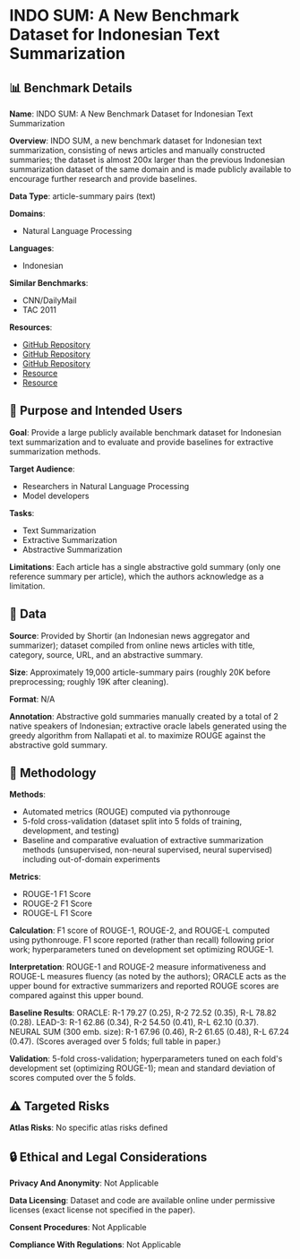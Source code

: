 # INDO SUM: A New Benchmark Dataset for Indonesian Text Summarization

## 📊 Benchmark Details

**Name**: INDO SUM: A New Benchmark Dataset for Indonesian Text Summarization

**Overview**: INDO SUM, a new benchmark dataset for Indonesian text summarization, consisting of news articles and manually constructed summaries; the dataset is almost 200x larger than the previous Indonesian summarization dataset of the same domain and is made publicly available to encourage further research and provide baselines.

**Data Type**: article-summary pairs (text)

**Domains**:
- Natural Language Processing

**Languages**:
- Indonesian

**Similar Benchmarks**:
- CNN/DailyMail
- TAC 2011

**Resources**:
- [GitHub Repository](https://github.com/kata-ai/indosum)
- [GitHub Repository](https://github.com/tagucci/pythonrouge)
- [GitHub Repository](https://github.com/cheng6076/NeuralSum)
- [Resource](https://spacy.io)
- [Resource](http://shortir.com)

## 🎯 Purpose and Intended Users

**Goal**: Provide a large publicly available benchmark dataset for Indonesian text summarization and to evaluate and provide baselines for extractive summarization methods.

**Target Audience**:
- Researchers in Natural Language Processing
- Model developers

**Tasks**:
- Text Summarization
- Extractive Summarization
- Abstractive Summarization

**Limitations**: Each article has a single abstractive gold summary (only one reference summary per article), which the authors acknowledge as a limitation.

## 💾 Data

**Source**: Provided by Shortir (an Indonesian news aggregator and summarizer); dataset compiled from online news articles with title, category, source, URL, and an abstractive summary.

**Size**: Approximately 19,000 article-summary pairs (roughly 20K before preprocessing; roughly 19K after cleaning).

**Format**: N/A

**Annotation**: Abstractive gold summaries manually created by a total of 2 native speakers of Indonesian; extractive oracle labels generated using the greedy algorithm from Nallapati et al. to maximize ROUGE against the abstractive gold summary.

## 🔬 Methodology

**Methods**:
- Automated metrics (ROUGE) computed via pythonrouge
- 5-fold cross-validation (dataset split into 5 folds of training, development, and testing)
- Baseline and comparative evaluation of extractive summarization methods (unsupervised, non-neural supervised, neural supervised) including out-of-domain experiments

**Metrics**:
- ROUGE-1 F1 Score
- ROUGE-2 F1 Score
- ROUGE-L F1 Score

**Calculation**: F1 score of ROUGE-1, ROUGE-2, and ROUGE-L computed using pythonrouge. F1 score reported (rather than recall) following prior work; hyperparameters tuned on development set optimizing ROUGE-1.

**Interpretation**: ROUGE-1 and ROUGE-2 measure informativeness and ROUGE-L measures fluency (as noted by the authors); ORACLE acts as the upper bound for extractive summarizers and reported ROUGE scores are compared against this upper bound.

**Baseline Results**: ORACLE: R-1 79.27 (0.25), R-2 72.52 (0.35), R-L 78.82 (0.28). LEAD-3: R-1 62.86 (0.34), R-2 54.50 (0.41), R-L 62.10 (0.37). NEURAL SUM (300 emb. size): R-1 67.96 (0.46), R-2 61.65 (0.48), R-L 67.24 (0.47). (Scores averaged over 5 folds; full table in paper.)

**Validation**: 5-fold cross-validation; hyperparameters tuned on each fold's development set (optimizing ROUGE-1); mean and standard deviation of scores computed over the 5 folds.

## ⚠️ Targeted Risks

**Atlas Risks**:
No specific atlas risks defined

## 🔒 Ethical and Legal Considerations

**Privacy And Anonymity**: Not Applicable

**Data Licensing**: Dataset and code are available online under permissive licenses (exact license not specified in the paper).

**Consent Procedures**: Not Applicable

**Compliance With Regulations**: Not Applicable
